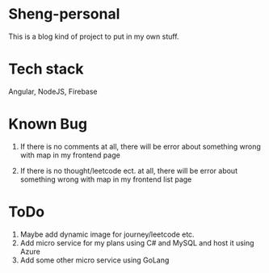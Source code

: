 # Sheng-personal

This is a blog kind of project to put in my own stuff.

# Tech stack

Angular, NodeJS, Firebase

# Known Bug

1. If there is no comments at all, there will be error about something wrong with map in my frontend page

2. If there is no thought/leetcode ect. at all, there will be error about something wrong with map in my frontend list page

# ToDo

1. Maybe add dynamic image for journey/leetcode etc.
2. Add micro service for my plans using C# and MySQL and host it using Azure
3. Add some other micro service using GoLang
